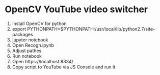 # OpenCV YouTube video switcher

1. install OpenCV for python
2. export PYTHONPATH=$PYTHONPATH:/usr/local/lib/python2.7/site-packages
3. jupyter notebook
4. Open Recogn.ipynb
5. Adjust pathes
6. Run notebook
7. Open https://localhost:8334/
8. Copy script to YouTube via JS Console and run it

